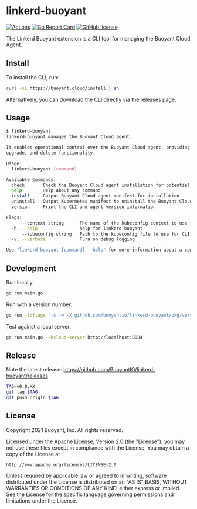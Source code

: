 # linkerd-buoyant

[![Actions](https://github.com/BuoyantIO/linkerd-buoyant/actions/workflows/actions.yml/badge.svg)](https://github.com/BuoyantIO/linkerd-buoyant/actions/workflows/actions.yml)
[![Go Report Card](https://goreportcard.com/badge/github.com/buoyantio/linkerd-buoyant)](https://goreportcard.com/report/github.com/buoyantio/linkerd-buoyant)
[![GitHub license](https://img.shields.io/github/license/buoyantio/linkerd-buoyant.svg)](LICENSE)

The Linkerd Buoyant extension is a CLI tool for managing the Buoyant Cloud
Agent.

## Install

To install the CLI, run:

```bash
curl -sL https://buoyant.cloud/install | sh
```

Alternatively, you can download the CLI directly via the
[releases page](https://github.com/BuoyantIO/linkerd-buoyant/releases).

## Usage

```bash
$ linkerd-buoyant
linkerd-buoyant manages the Buoyant Cloud agent.

It enables operational control over the Buoyant Cloud agent, providing install,
upgrade, and delete functionality.

Usage:
  linkerd-buoyant [command]

Available Commands:
  check       Check the Buoyant Cloud agent installation for potential problems
  help        Help about any command
  install     Output Buoyant Cloud agent manifest for installation
  uninstall   Output Kubernetes manifest to uninstall the Buoyant Cloud agent
  version     Print the CLI and agent version information

Flags:
      --context string      The name of the kubeconfig context to use
  -h, --help                help for linkerd-buoyant
      --kubeconfig string   Path to the kubeconfig file to use for CLI requests (default "/home/sig/.kube/config")
  -v, --verbose             Turn on debug logging

Use "linkerd-buoyant [command] --help" for more information about a command.
```

## Development

Run locally:
```bash
go run main.go
```

Run with a version number:
```bash
go run -ldflags "-s -w -X github.com/buoyantio/linkerd-buoyant/pkg/version.Version=vX.Y.Z" main.go version
```

Test against a local server:
```bash
go run main.go --bcloud-server http://localhost:8084
```

## Release

Note the latest release:
https://github.com/BuoyantIO/linkerd-buoyant/releases

```bash
TAG=v0.0.XX
git tag $TAG
git push origin $TAG
```

## License

Copyright 2021 Buoyant, Inc. All rights reserved.

Licensed under the Apache License, Version 2.0 (the "License"); you may not use
these files except in compliance with the License. You may obtain a copy of the
License at

    http://www.apache.org/licenses/LICENSE-2.0

Unless required by applicable law or agreed to in writing, software distributed
under the License is distributed on an "AS IS" BASIS, WITHOUT WARRANTIES OR
CONDITIONS OF ANY KIND, either express or implied. See the License for the
specific language governing permissions and limitations under the License.
